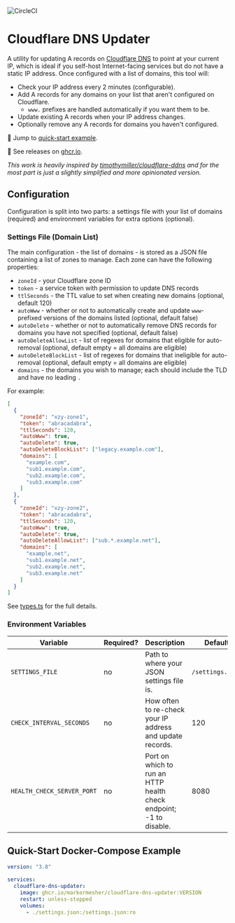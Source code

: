 ![CircleCI](https://img.shields.io/circleci/build/github/markormesher/cloudflare-dns-updater)

# Cloudflare DNS Updater

A utility for updating A records on [Cloudflare DNS](https://www.cloudflare.com/en-gb/dns/) to point at your current IP, which is ideal if you self-host Internet-facing services but do not have a static IP address. Once configured with a list of domains, this tool will:

- Check your IP address every 2 minutes (configurable).
- Add A records for any domains on your list that aren't configured on Cloudflare.
  - `www.` prefixes are handled automatically if you want them to be.
- Update existing A records when your IP address changes.
- Optionally remove any A records for domains you haven't configured.

:rocket: Jump to [quick-start example](#quick-start-docker-compose-example).

:whale: See releases on [ghcr.io](https://ghcr.io/markormesher/cloudflare-dns-updater).

_This work is heavily inspired by [timothymiller/cloudflare-ddns](https://github.com/timothymiller/cloudflare-ddns) and for the most part is just a slightly simplified and more opinionated version._

## Configuration

Configuration is split into two parts: a settings file with your list of domains (required) and environment variables for extra options (optional).

### Settings File (Domain List)

The main configuration - the list of domains - is stored as a JSON file containing a list of zones to manage. Each zone can have the following properties:

- `zoneId` - your Cloudflare zone ID
- `token` - a service token with permission to update DNS records
- `ttlSeconds` - the TTL value to set when creating new domains (optional, default 120)
- `autoWww` - whether or not to automatically create and update `www`-prefixed versions of the domains listed (optional, default false)
- `autoDelete` - whether or not to automatically remove DNS records for domains you have not specified (optional, default false)
- `autoDeleteAllowList` - list of regexes for domains that eligible for auto-removal (optional, default empty = all domains are eligible)
- `autoDeleteBlockList` - list of regexes for domains that ineligible for auto-removal (optional, default empty = all domains are eligible)
- `domains` - the domains you wish to manage; each should include the TLD and have no leading `.`

For example:

```json
[
  {
    "zoneId": "xzy-zone1",
    "token": "abracadabra",
    "ttlSeconds": 120,
    "autoWww": true,
    "autoDelete": true,
    "autoDeleteBlockList": ["legacy.example.com"],
    "domains": [
      "example.com",
      "sub1.example.com",
      "sub2.example.com",
      "sub3.example.com"
    ]
  },
  {
    "zoneId": "xzy-zone2",
    "token": "abracadabra",
    "ttlSeconds": 120,
    "autoWww": true,
    "autoDelete": true,
    "autoDeleteAllowList": ["sub.*.example.net"],
    "domains": [
      "example.net",
      "sub1.example.net",
      "sub2.example.net",
      "sub3.example.net"
    ]
  }
]
```

See [types.ts](./src/types.ts) for the full details.

### Environment Variables

| Variable                   | Required? | Description                                                        | Default          |
| -------------------------- | --------- | ------------------------------------------------------------------ | ---------------- |
| `SETTINGS_FILE`            | no        | Path to where your JSON settings file is.                          | `/settings.json` |
| `CHECK_INTERVAL_SECONDS`   | no        | How often to re-check your IP address and update records.          | 120              |
| `HEALTH_CHECK_SERVER_PORT` | no        | Port on which to run an HTTP health check endpoint; -1 to disable. | 8080             |

## Quick-Start Docker-Compose Example

```yaml
version: "3.8"

services:
  cloudflare-dns-updater:
    image: ghcr.io/markormesher/cloudflare-dns-updater:VERSION
    restart: unless-stopped
    volumes:
      - ./settings.json:/settings.json:ro
```
